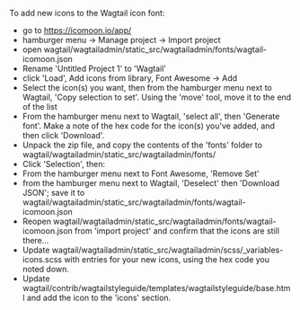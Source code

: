 To add new icons to the Wagtail icon font:

* go to https://icomoon.io/app/
* hamburger menu -> Manage project -> Import project
* open wagtail/wagtailadmin/static_src/wagtailadmin/fonts/wagtail-icomoon.json
* Rename 'Untitled Project 1' to 'Wagtail'
* click 'Load', Add icons from library, Font Awesome -> Add
* Select the icon(s) you want, then from the hamburger menu next to Wagtail, 'Copy selection to set'. Using the 'move' tool, move it to the end of the list
* From the hamburger menu next to Wagtail, 'select all', then 'Generate font'. Make a note of the hex code for the icon(s) you've added, and then click 'Download'.
* Unpack the zip file, and copy the contents of the 'fonts' folder to wagtail/wagtailadmin/static_src/wagtailadmin/fonts/
* Click 'Selection', then:
* From the hamburger menu next to Font Awesome, 'Remove Set'
* from the hamburger menu next to Wagtail, 'Deselect' then 'Download JSON'; save it to wagtail/wagtailadmin/static_src/wagtailadmin/fonts/wagtail-icomoon.json
* Reopen wagtail/wagtailadmin/static_src/wagtailadmin/fonts/wagtail-icomoon.json from 'import project' and confirm that the icons are still there...
* Update wagtail/wagtailadmin/static_src/wagtailadmin/scss/_variables-icons.scss with entries for your new icons, using the hex code you noted down.
* Update wagtail/contrib/wagtailstyleguide/templates/wagtailstyleguide/base.html and add the icon to the 'icons' section.
